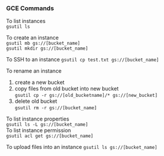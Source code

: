 ### GCE Commands

To list instances  
`gsutil ls`

To create an instance  
`gsutil mb gs://[bucket_name]`  
`gsutil mkdir gs://[bucket_name]`

To SSH to an instance
`gsutil cp test.txt gs://[bucket_name]`

To rename an instance  
1. create a new bucket  
2. copy files from old bucket into new bucket  
`gsutil cp -r gs://[old_bucketname]/* gs://[new_bucket]` 
3. delete old bucket  
`gsutil rm -r gs://[bucket_name]`

To list instance properties  
`gsutil ls -L gs://[bucket_name]`  
To list instance permission  
`gsutil acl get gs://[bucket_name]`

To upload files into an instance
`gsutil ls gs://[bucket_name]`